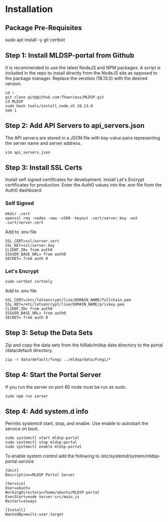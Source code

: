 # Installation

## Package Pre-Requisites

sudo apt install -y git certbot

## Step 1: Install MLDSP-portal from Github
It is recommended to use the latest NodeJS and NPM packages.  A script is included in the
repo to install directly from the NodeJS site as opposed to the package manager.  Replace
the verstion (18.13.0) with the desired version.

    cd ~
    git clone git@github.com:Thaerious/MLDSP.git
    cd MLDSP
    sudo bash tools/install_node.sh 18.13.0
    npm i

## Step 2: Add API Servers to api_servers.json
The API servers are stored in a JSON file with key-value pairs representing the 
server name and server address.

    vim api_servers.json

## Step 3: Install SSL Certs
Install self signed certificates for development.
Install Let's Encrypt certificates for production.
Enter the Auth0 values into the .env file from the Auth0 dashboard.

### Self Signed

    mkdir .cert
    openssl req -nodes -new -x509 -keyout .cert/server.key -out .cert/server.cert

Add to .env file

    SSL_CERT=ssl/server.cert
    SSL_KEY=ssl/server.key
    CLIENT_ID= from auth0
    ISSUER_BASE_URL= from auth0
    SECRET= from auth 0    

### Let's Encrypt

    sudo certbot certonly

Add to .env file

    SSL_CERT=/etc/letsencrypt/live/DOMAIN_NAME/fullchain.pem
    SSL_KEY=/etc/letsencrypt/live/DOMAIN_NAME/privkey.pem
    CLIENT_ID= from auth0
    ISSUER_BASE_URL= from auth0
    SECRET= from auth 0

## Step 3: Setup the Data Sets
Zip and copy the data sets from the hilllab/mldsp data directory to the portal 
/data/default directory.

    zip -r data/default/fungi ../mldsp/data/Fungi/*

## Step 4: Start the Portal Server    
If you run the server on port 80 node must be run as sudo.

    sudo npm run server

## Step 4: Add system.d info
Permits systemctl start, stop, and enable.  Use enable to autostart the service
on boot.

    sudo systemctl start mldsp-portal
    sudo systemctl stop mldsp-portal
    sudo systemctl enable mldsp-portal

To enable system control add the following to /etc/systemd/system/mldsp-portal.service

    [Unit]
    Description=MLDSP Portal Server

    [Service]
    User=ubuntu
    WorkingDirectory=/home/ubuntu/MLDSP-portal
    ExecStart=node server-src/main.js
    Restart=always

    [Install]
    WantedBy=multi-user.target
